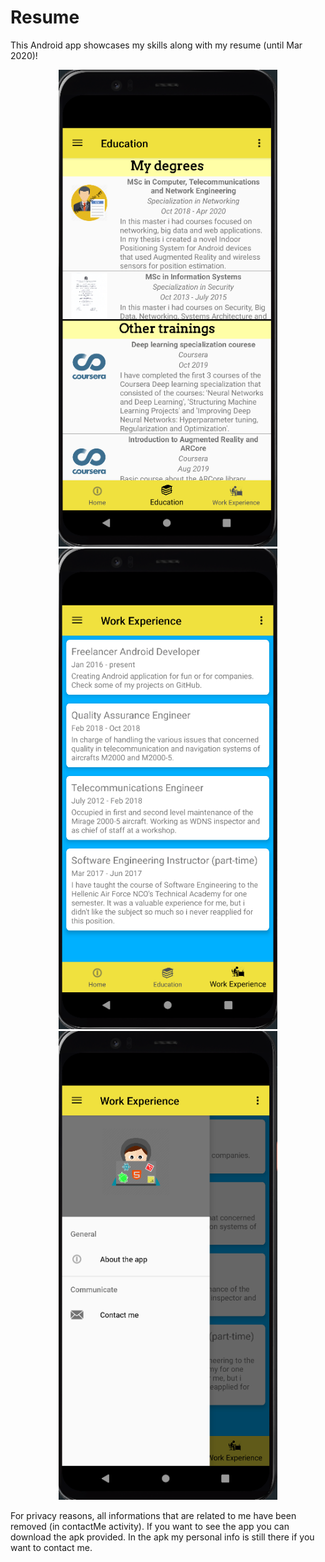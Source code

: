 # Resume
This Android app showcases my skills along with my resume (until Mar 2020)!

<p align="center">
  <img src="screenshots/screenshot1.PNG" width="350" title="screenshot1">
  <img src="screenshots/screenshot2.PNG" width="350" title="screenshot2">
  <img src="screenshots/screenshot3.PNG" width="350" title="screenshot3">
</p>



For privacy reasons, all informations that are related to me have been removed (in contactMe activity). If you want to see the app you can download the apk provided. In the apk my personal info is still there if you want to contact me.
